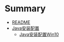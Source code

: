 # Summary

* [README](README.md)
* [Java安装配置](Java安装配置/Java安装配置之Win10.md)
  * [Java安装配置Win10](Java安装配置/Java安装配置之Win10.md)
